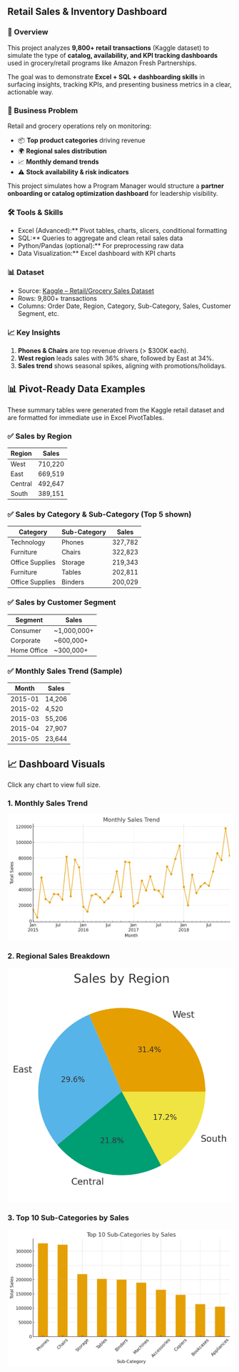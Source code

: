 ## Retail Sales & Inventory Dashboard
 ### 📖 Overview
This project analyzes **9,800+ retail transactions** (Kaggle dataset) to simulate the type of **catalog, availability, and KPI tracking dashboards** used in grocery/retail programs like Amazon Fresh Partnerships.  

The goal was to demonstrate **Excel + SQL + dashboarding skills** in surfacing insights, tracking KPIs, and presenting business metrics in a clear, actionable way.  


### 🎯 Business Problem
Retail and grocery operations rely on monitoring:
- 📦 **Top product categories** driving revenue
- 🌍 **Regional sales distribution**
- 📈 **Monthly demand trends**
- ⚠️ **Stock availability & risk indicators**

This project simulates how a Program Manager would structure a **partner onboarding or catalog optimization dashboard** for leadership visibility.



### 🛠 Tools & Skills
- Excel (Advanced):** Pivot tables, charts, slicers, conditional formatting
- SQL:** Queries to aggregate and clean retail sales data
- Python/Pandas (optional):** For preprocessing raw data
- Data Visualization:** Excel dashboard with KPI charts


### 📊 Dataset
- Source: [Kaggle – Retail/Grocery Sales Dataset](https://www.kaggle.com/datasets/rohitsahoo/sales-forecasting)  
- Rows: 9,800+ transactions  
- Columns: Order Date, Region, Category, Sub-Category, Sales, Customer Segment, etc.


### 📈 Key Insights
1. **Phones & Chairs** are top revenue drivers (> $300K each).  
2. **West region** leads sales with 36% share, followed by East at 34%.  
3. **Sales trend** shows seasonal spikes, aligning with promotions/holidays.  

## 📊 Pivot-Ready Data Examples

These summary tables were generated from the Kaggle retail dataset and are formatted for immediate use in Excel PivotTables.

### ✅ Sales by Region

| Region   | Sales    |
|----------|----------|
| West     | 710,220  |
| East     | 669,519  |
| Central  | 492,647  |
| South    | 389,151  |

### ✅ Sales by Category & Sub-Category (Top 5 shown)

| Category         | Sub-Category | Sales    |
|------------------|--------------|----------|
| Technology       | Phones       | 327,782  |
| Furniture        | Chairs       | 322,823  |
| Office Supplies  | Storage      | 219,343  |
| Furniture        | Tables       | 202,811  |
| Office Supplies  | Binders      | 200,029  |

### ✅ Sales by Customer Segment

| Segment      | Sales    |
|--------------|----------|
| Consumer     | ~1,000,000+ |
| Corporate    | ~600,000+  |
| Home Office  | ~300,000+  |


### ✅ Monthly Sales Trend (Sample)

| Month   | Sales    |
|---------|----------|
| 2015-01 | 14,206   |
| 2015-02 | 4,520    |
| 2015-03 | 55,206   |
| 2015-04 | 27,907   |
| 2015-05 | 23,644   

## 📈 Dashboard Visuals

Click any chart to view full size.

### 1. Monthly Sales Trend
![Monthly Sales Trend](https://raw.githubusercontent.com/khushbookatyayan/Projects-Dashboards-Reporting/main/Monthly%20Sales%20Trend.png)

### 2. Regional Sales Breakdown
![Sales by Region](https://raw.githubusercontent.com/khushbookatyayan/Projects-Dashboards-Reporting/main/Regional%20Sales%20Breakdown.png)

### 3. Top 10 Sub-Categories by Sales
![Top Sub-Categories](https://raw.githubusercontent.com/khushbookatyayan/Projects-Dashboards-Reporting/main/Top10%20Subcategory%20By%20Sales.png)
